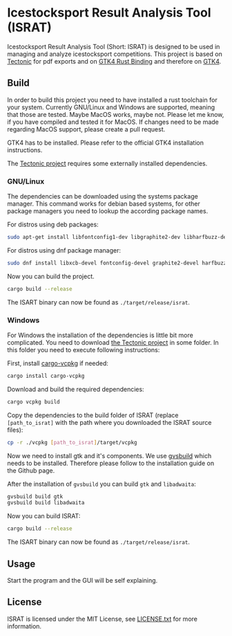 # Icestocksport Result Analysis Tool (ISRAT)

Icestocksport Result Analysis Tool (Short: ISRAT) is designed to be used in managing and analyze icestocksport competitions.
This project is based on [Tectonic](https://github.com/tectonic-typesetting/tectonic) for pdf exports and on [GTK4 Rust Binding](https://github.com/gtk-rs/gtk4-rs) and therefore on [GTK4](https://gitlab.gnome.org/GNOME/gtk).

## Build

In order to build this project you need to have installed a rust toolchain for your system. Currently GNU/Linux and Windows are supported, meaning that those are tested. Maybe MacOS works, maybe not. Please let me know, if you have compiled and tested it for MacOS. If changes need to be made regarding MacOS support, please create a pull request.

GTK4 has to be installed. Please refer to the official GTK4 installation instructions.

The [Tectonic project](https://github.com/tectonic-typesetting/tectonic) requires some externally installed dependencies.

### GNU/Linux

The dependencies can be downloaded using the systems package manager. This command works for debian based systems, for other package managers you need to lookup the according package names. 

For distros using deb packages:

```sh
sudo apt-get install libfontconfig1-dev libgraphite2-dev libharfbuzz-dev libicu-dev libssl-dev zlib1g-dev
```

For distros using dnf package manager:
```sh
sudo dnf install libxcb-devel fontconfig-devel graphite2-devel harfbuzz-devel libicu-devel openssl-devel zlib-devel 
```

Now you can build the project.

```sh
cargo build --release
```

The ISART binary can now be found as `./target/release/israt`.

### Windows
For Windows the installation of the dependencies is little bit more complicated.
You need to download [the Tectonic project](https://github.com/tectonic-typesetting/tectonic) in some folder.
In this folder you need to execute following instructions:

First, install [cargo-vcpkg](https://crates.io/crates/cargo-vcpkg) if needed:
```sh
cargo install cargo-vcpkg
```

Download and build the required dependencies:
```sh
cargo vcpkg build
```

Copy the dependencies to the build folder of ISRAT (replace `[path_to_israt]` with the path where you downloaded the ISRAT source files):

```sh
cp -r ./vcpkg [path_to_israt]/target/vcpkg
```

Now we need to install gtk and it's components. We use [gvsbuild](https://github.com/wingtk/gvsbuild) which needs to be installed.
Therefore please follow to the installation guide on the Github page.

After the installation of `gvsbuild` you can build `gtk` and `libadwaita`:
```sh
gvsbuild build gtk
gvsbuild build libadwaita
```

Now you can build ISRAT:

```sh
cargo build --release
```

The ISART binary can now be found as `./target/release/israt`.

## Usage

Start the program and the GUI will be self explaining.

## License
ISRAT is licensed under the MIT License, see [LICENSE.txt](https://github.com/Explosiontime202/ISRAT/blob/master/LICENSE.txt) for more information.
